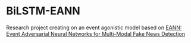 # BiLSTM-EANN

Research project creating on an event agonistic model based on [EANN: Event Adversarial Neural Networks for Multi-Modal Fake News Detection](https://dl.acm.org/doi/10.1145/3219819.3219903)
